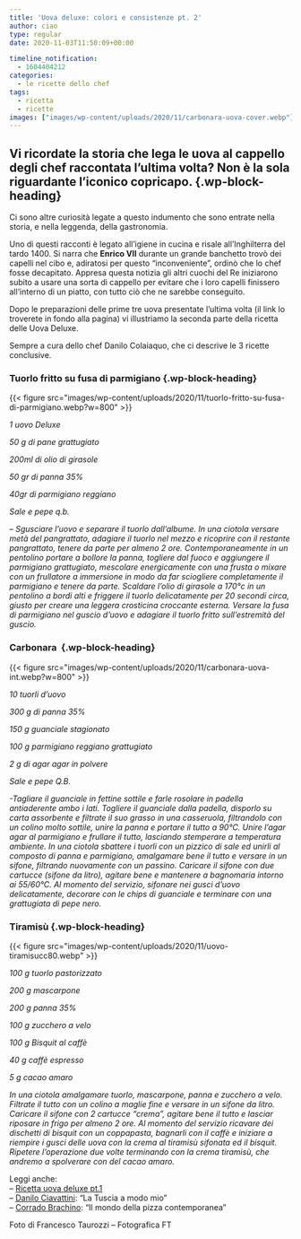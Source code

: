 ```yaml
---
title: 'Uova deluxe: colori e consistenze pt. 2'
author: ciao
type: regular
date: 2020-11-03T11:50:09+00:00

timeline_notification:
  - 1604404212
categories:
  - le ricette dello chef
tags:
  - ricetta
  - ricette
images: ["images/wp-content/uploads/2020/11/carbonara-uova-cover.webp"]
---
```

## Vi ricordate la storia che lega le uova al cappello degli chef raccontata l&#8217;ultima volta? Non è la sola riguardante l&#8217;iconico copricapo. {.wp-block-heading}

Ci sono altre curiosità legate a questo indumento che sono entrate nella storia, e nella leggenda, della gastronomia.

Uno di questi racconti è legato all’igiene in cucina e risale all&#8217;Inghilterra del tardo 1400. Si narra che **Enrico VII** durante un grande banchetto trovò dei capelli nel cibo e, adiratosi per questo &#8220;inconveniente&#8221;, ordinò che lo chef fosse decapitato. Appresa questa notizia gli altri cuochi del Re iniziarono subito a usare una sorta di cappello per evitare che i loro capelli finissero all&#8217;interno di un piatto, con tutto ciò che ne sarebbe conseguito.

Dopo le preparazioni delle prime tre uova presentate l&#8217;ultima volta (il link lo troverete in fondo alla pagina) vi illustriamo la seconda parte della ricetta delle Uova Deluxe. 

Sempre a cura dello chef Danilo Colaiaquo, che ci descrive le 3 ricette conclusive.

### **Tuorlo fritto su fusa di parmigiano** {.wp-block-heading}


{{< figure src="images/wp-content/uploads/2020/11/tuorlo-fritto-su-fusa-di-parmigiano.webp?w=800" >}}


_1 uovo Deluxe_

_50 g di pane grattugiato_

_200ml di olio di girasole_

_50 gr di panna 35%_

_40gr di parmigiano reggiano&nbsp;_

_Sale e pepe q.b._

_&#8211; Sgusciare l’uovo e separare il tuorlo dall’albume. In una ciotola versare metà del pangrattato, adagiare il tuorlo nel mezzo e ricoprire con il restante pangrattato, tenere da parte per almeno 2 ore. Contemporaneamente in un pentolino portare a bollore la panna, togliere dal fuoco e aggiungere il parmigiano grattugiato, mescolare energicamente con una frusta o mixare con un frullatore a immersione in modo da far sciogliere completamente il parmigiano e tenere da parte. Scaldare l’olio di girasole a 170°c in un pentolino a bordi alti e friggere il tuorlo delicatamente per 20 secondi circa, giusto per creare una leggera crosticina croccante esterna. Versare la fusa di parmigiano nel guscio d’uovo e adagiare il tuorlo fritto sull’estremità del guscio._

### **Carbonara&nbsp;** {.wp-block-heading}


{{< figure src="images/wp-content/uploads/2020/11/carbonara-uova-int.webp?w=800" >}}


_10 tuorli d’uovo_

_300 g di panna 35%_

_150 g guanciale stagionato&nbsp;_

_100 g parmigiano reggiano grattugiato_

_2 g di agar agar in polvere_

_Sale e pepe Q.B._

_-Tagliare il guanciale in fettine sottile e farle rosolare in padella antiaderente ambo i lati. Togliere il guanciale dalla padella, disporlo su carta assorbente e filtrate il suo grasso in una casseruola, filtrandolo con un colino molto sottile, unire la panna e portare il tutto a 90°C. Unire l’agar agar al parmigiano e frullare il tutto, lasciando stemperare a temperatura ambiente. In una ciotola sbattere i tuorli con un pizzico di sale ed unirli al composto di panna e parmigiano, amalgamare bene il tutto e versare in un sifone, filtrando nuovamente con un passino. Caricare il sifone con due cartucce (sifone da litro), agitare bene e mantenere a bagnomaria intorno ai 55/60°C. Al momento del servizio, sifonare nei gusci d’uovo delicatamente, decorare con le chips di guanciale e terminare con una grattugiata di pepe nero.&nbsp;_

### **Tiramisù** {.wp-block-heading}


{{< figure src="images/wp-content/uploads/2020/11/uovo-tiramisucc80.webp" >}}


_100 g tuorlo pastorizzato_

_200 g mascarpone_

_200 g panna 35%_

_100 g zucchero a velo_

_100 g Bisquit al caffè&nbsp;_

_40 g caffè espresso_

_5 g cacao amaro_

_In una ciotola amalgamare tuorlo, mascarpone, panna e zucchero a velo. Filtrate il tutto con un colino a maglie fine e versare in un sifone da litro. Caricare il sifone con 2 cartucce “crema”, agitare bene il tutto e lasciar riposare in frigo per almeno 2 ore. Al momento del servizio ricavare dei dischetti di bisquit con un coppapasta, bagnarli con il caffè e iniziare a riempire i gusci delle uova con la crema al tiramisù sifonata ed il bisquit. Ripetere l’operazione due volte terminando con la crema tiramisù, che andremo a spolverare con del cacao amaro._

Leggi anche:  
&#8211; <a rel="noreferrer noopener" href="https://aleepepe.com/2020/10/13/ricetta-uova-colazione/" target="_blank">Ricetta uova deluxe pt.1 </a>  
&#8211; <a rel="noreferrer noopener" href="https://aleepepe.com/2020/10/19/danilo-ciavattini-ristorante-menu/" target="_blank">Danilo Ciavattini</a>: &#8220;La Tuscia a modo mio&#8221;  
&#8211; <a href="https://aleepepe.com/2020/10/26/corrado-brachino-amarcord-viterbo/" target="_blank" rel="noreferrer noopener">Corrado Brachino</a>: &#8220;Il mondo della pizza contemporanea&#8221;

Foto di Francesco Taurozzi &#8211; Fotografica FT